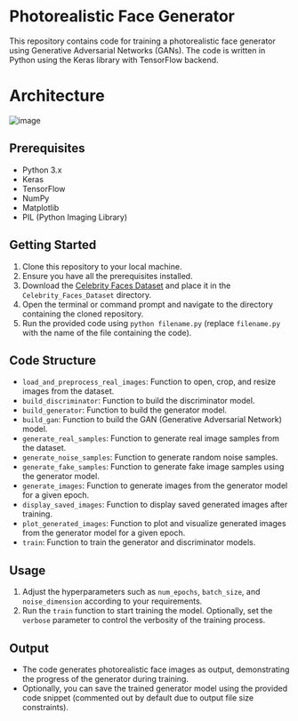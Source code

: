 # Photorealistic Face Generator

This repository contains code for training a photorealistic face generator using Generative Adversarial Networks (GANs). The code is written in Python using the Keras library with TensorFlow backend.

# Architecture
![image](https://github.com/Shiv162003/GAN-ARS-Div-B_Comparative-analysis/assets/120489897/c99614b6-dfd3-433c-9a39-a1af6efa1700)

## Prerequisites
- Python 3.x
- Keras
- TensorFlow
- NumPy
- Matplotlib
- PIL (Python Imaging Library)

## Getting Started
1. Clone this repository to your local machine.
2. Ensure you have all the prerequisites installed.
3. Download the [Celebrity Faces Dataset](https://www.kaggle.com/dansbecker/5-celebrity-faces-dataset) and place it in the `Celebrity_Faces_Dataset` directory.
4. Open the terminal or command prompt and navigate to the directory containing the cloned repository.
5. Run the provided code using `python filename.py` (replace `filename.py` with the name of the file containing the code).

## Code Structure
- `load_and_preprocess_real_images`: Function to open, crop, and resize images from the dataset.
- `build_discriminator`: Function to build the discriminator model.
- `build_generator`: Function to build the generator model.
- `build_gan`: Function to build the GAN (Generative Adversarial Network) model.
- `generate_real_samples`: Function to generate real image samples from the dataset.
- `generate_noise_samples`: Function to generate random noise samples.
- `generate_fake_samples`: Function to generate fake image samples using the generator model.
- `generate_images`: Function to generate images from the generator model for a given epoch.
- `display_saved_images`: Function to display saved generated images after training.
- `plot_generated_images`: Function to plot and visualize generated images from the generator model for a given epoch.
- `train`: Function to train the generator and discriminator models.

## Usage
1. Adjust the hyperparameters such as `num_epochs`, `batch_size`, and `noise_dimension` according to your requirements.
2. Run the `train` function to start training the model. Optionally, set the `verbose` parameter to control the verbosity of the training process.

## Output
- The code generates photorealistic face images as output, demonstrating the progress of the generator during training.
- Optionally, you can save the trained generator model using the provided code snippet (commented out by default due to output file size constraints).
